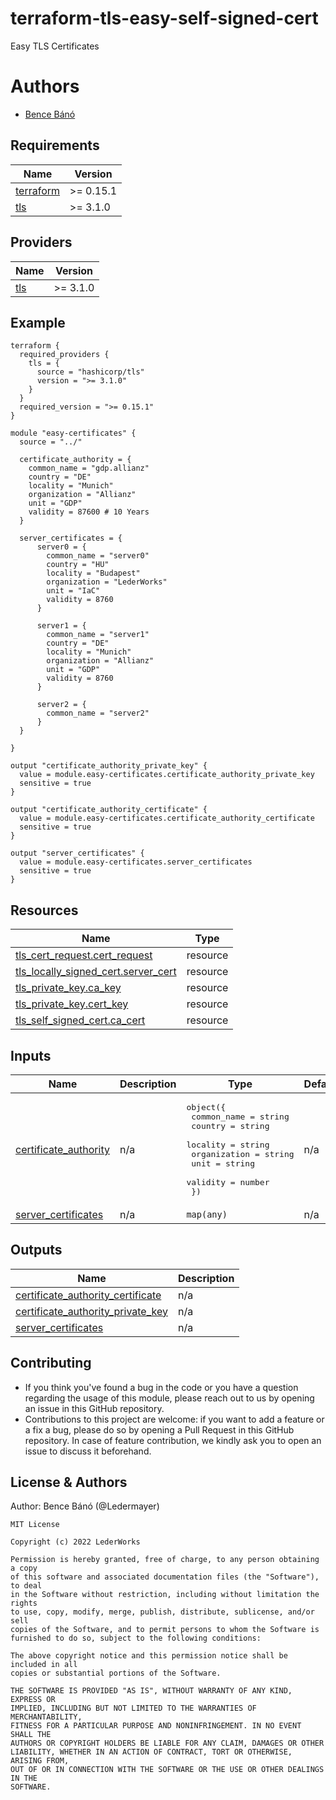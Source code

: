 <!-- BEGIN_TF_DOCS -->
<!-- markdownlint-disable-file MD033 MD012 -->
# terraform-tls-easy-self-signed-cert
Easy TLS Certificates

# Authors
  - [Bence Bánó](mailto:bence.bano@lederworks.com)

## Requirements

| Name | Version |
|------|---------|
| <a name="requirement_terraform"></a> [terraform](#requirement\_terraform) | >= 0.15.1 |
| <a name="requirement_tls"></a> [tls](#requirement\_tls) | >= 3.1.0 |

## Providers

| Name | Version |
|------|---------|
| <a name="provider_tls"></a> [tls](#provider\_tls) | >= 3.1.0 |

## Example

```hcl
terraform {
  required_providers {
    tls = {
      source = "hashicorp/tls"
      version = ">= 3.1.0"
    }
  }
  required_version = ">= 0.15.1"
}

module "easy-certificates" {
  source = "../"

  certificate_authority = {
    common_name = "gdp.allianz"
    country = "DE"
    locality = "Munich"
    organization = "Allianz"
    unit = "GDP"
    validity = 87600 # 10 Years
  }

  server_certificates = {
      server0 = {
        common_name = "server0"
        country = "HU"
        locality = "Budapest"
        organization = "LederWorks"
        unit = "IaC"
        validity = 8760
      }

      server1 = {
        common_name = "server1"
        country = "DE"
        locality = "Munich"
        organization = "Allianz"
        unit = "GDP"
        validity = 8760
      }

      server2 = {
        common_name = "server2"
      }
  }

}

output "certificate_authority_private_key" {
  value = module.easy-certificates.certificate_authority_private_key
  sensitive = true
}

output "certificate_authority_certificate" {
  value = module.easy-certificates.certificate_authority_certificate
  sensitive = true
}

output "server_certificates" {
  value = module.easy-certificates.server_certificates
  sensitive = true
}
```

## Resources

| Name | Type |
|------|------|
| [tls_cert_request.cert_request](https://registry.terraform.io/providers/hashicorp/tls/latest/docs/resources/cert_request) | resource |
| [tls_locally_signed_cert.server_cert](https://registry.terraform.io/providers/hashicorp/tls/latest/docs/resources/locally_signed_cert) | resource |
| [tls_private_key.ca_key](https://registry.terraform.io/providers/hashicorp/tls/latest/docs/resources/private_key) | resource |
| [tls_private_key.cert_key](https://registry.terraform.io/providers/hashicorp/tls/latest/docs/resources/private_key) | resource |
| [tls_self_signed_cert.ca_cert](https://registry.terraform.io/providers/hashicorp/tls/latest/docs/resources/self_signed_cert) | resource |

## Inputs

| Name | Description | Type | Default | Required |
|------|-------------|------|---------|:--------:|
| <a name="input_certificate_authority"></a> [certificate\_authority](#input\_certificate\_authority) | n/a | <pre>object({<br>    common_name  = string<br>    country      = string<br>    locality     = string<br>    organization = string<br>    unit         = string<br>    validity     = number<br>  })</pre> | n/a | yes |
| <a name="input_server_certificates"></a> [server\_certificates](#input\_server\_certificates) | n/a | `map(any)` | n/a | yes |

## Outputs

| Name | Description |
|------|-------------|
| <a name="output_certificate_authority_certificate"></a> [certificate\_authority\_certificate](#output\_certificate\_authority\_certificate) | n/a |
| <a name="output_certificate_authority_private_key"></a> [certificate\_authority\_private\_key](#output\_certificate\_authority\_private\_key) | n/a |
| <a name="output_server_certificates"></a> [server\_certificates](#output\_server\_certificates) | n/a |

## Contributing

* If you think you've found a bug in the code or you have a question regarding
  the usage of this module, please reach out to us by opening an issue in
  this GitHub repository.
* Contributions to this project are welcome: if you want to add a feature or a
  fix a bug, please do so by opening a Pull Request in this GitHub repository.
  In case of feature contribution, we kindly ask you to open an issue to
  discuss it beforehand.

## License & Authors

Author: Bence Bánó (@Ledermayer)

```text
MIT License

Copyright (c) 2022 LederWorks

Permission is hereby granted, free of charge, to any person obtaining a copy
of this software and associated documentation files (the "Software"), to deal
in the Software without restriction, including without limitation the rights
to use, copy, modify, merge, publish, distribute, sublicense, and/or sell
copies of the Software, and to permit persons to whom the Software is
furnished to do so, subject to the following conditions:

The above copyright notice and this permission notice shall be included in all
copies or substantial portions of the Software.

THE SOFTWARE IS PROVIDED "AS IS", WITHOUT WARRANTY OF ANY KIND, EXPRESS OR
IMPLIED, INCLUDING BUT NOT LIMITED TO THE WARRANTIES OF MERCHANTABILITY,
FITNESS FOR A PARTICULAR PURPOSE AND NONINFRINGEMENT. IN NO EVENT SHALL THE
AUTHORS OR COPYRIGHT HOLDERS BE LIABLE FOR ANY CLAIM, DAMAGES OR OTHER
LIABILITY, WHETHER IN AN ACTION OF CONTRACT, TORT OR OTHERWISE, ARISING FROM,
OUT OF OR IN CONNECTION WITH THE SOFTWARE OR THE USE OR OTHER DEALINGS IN THE
SOFTWARE.
```
<!-- END_TF_DOCS -->